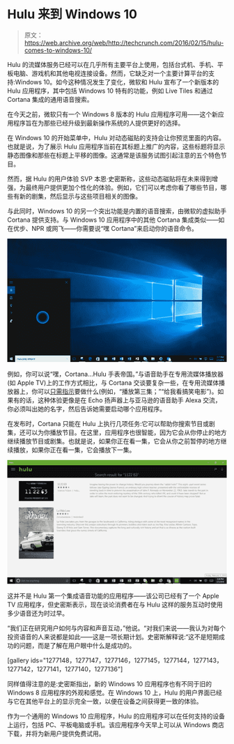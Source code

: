 # Hulu 来到 Windows 10 

> 原文：<https://web.archive.org/web/http://techcrunch.com/2016/02/15/hulu-comes-to-windows-10/>

Hulu 的流媒体服务已经可以在几乎所有主要平台上使用，包括台式机、手机、平板电脑、游戏机和其他电视连接设备。然而，它缺乏对一个主要计算平台的支持:Windows 10。如今这种情况发生了变化，微软和 Hulu 宣布了一个新版本的 Hulu 应用程序，其中包括 Windows 10 特有的功能，例如 Live Tiles 和通过 Cortana 集成的通用语音搜索。

在今天之前，微软只有一个 Windows 8 版本的 Hulu 应用程序可用——这个新应用程序旨在为那些已经升级到最新操作系统的人提供更好的选择。

在 Windows 10 的开始菜单中，Hulu 对动态磁贴的支持会让你预览里面的内容。也就是说，为了展示 Hulu 应用程序当前在其标题上推广的内容，这些标题将显示静态图像和那些在标题上平移的图像。这通常是该服务试图引起注意的五个特色节目。

然而，据 Hulu 的用户体验 SVP 本恩·史密斯称，这些动态磁贴将在未来得到增强，为最终用户提供更加个性化的体验。例如，它们可以考虑你看了哪些节目，哪些有新的剧集，然后显示与这些项目相关的图像。

与此同时，Windows 10 的另一个突出功能是内置的语音搜索，由微软的虚拟助手 Cortana 提供支持。与 Windows 10 应用程序中的其他 Cortana 集成类似——如在优步、NPR 或网飞——你需要说“嘿 Cortana”来启动你的语音命令。

![Hulu Cortana Search](img/59a091a66fdea2d5595c44a6a6948b93.png)

例如，你可以说“嘿，Cortana…Hulu 手表帝国。”与语音助手在专用流媒体播放器(如 Apple TV)上的工作方式相比，与 Cortana 交谈要复杂一些，在专用流媒体播放器上，你可以[只需指示](https://web.archive.org/web/20230129231459/https://support.apple.com/en-us/HT205300)要做什么(例如，“播放第三集；”“给我看搞笑电影”)。如果有的话，这种体验更像是在 Echo 扬声器上与亚马逊的语音助手 Alexa 交流，你必须叫出她的名字，然后告诉她需要启动哪个应用程序。

在发布时，Cortana 只能在 Hulu 上执行几项任务:它可以帮助你搜索节目或剧集，还可以为你播放节目。在这里，应用程序也很智能，因为它会从你停止的地方继续播放节目或剧集。也就是说，如果你正在看一集，它会从你之前暂停的地方继续播放，如果你正在看一集，它会播放下一集。

![Hulu Cortana Search Results 11.22.63](img/1ad660830fff1a32d35a0ec3826cb07e.png)

这并不是 Hulu 第一个集成语音功能的应用程序——该公司已经有了一个 Apple TV 应用程序，但史密斯表示，现在谈论消费者在与 Hulu 这样的服务互动时使用多少语音还为时过早。

“我们正在研究用户如何与内容和声音互动，”他说。“对我们来说——我认为对每个投资语音的人来说都是如此——这是一项长期计划。史密斯解释说:“这不是短期成功的问题，而是了解在用户眼中什么是成功的。

[gallery ids="1277148，1277147，1277146，1277145，1277144，1277143，1277142，1277141，1277140，1277136"]

同样值得注意的是:史密斯指出，新的 Windows 10 应用程序也有不同于旧的 Windows 8 应用程序的外观和感觉。在 Windows 10 上，Hulu 的用户界面已经与它在其他平台上的显示完全一致，以便在设备之间获得更一致的体验。

作为一个通用的 Windows 10 应用程序，Hulu 的应用程序可以在任何支持的设备上运行，包括 PC、平板电脑或手机。该应用程序今天早上可以从 Windows 商店下载，并将为新用户提供免费试用。